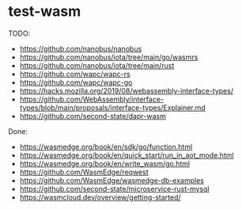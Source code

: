 # test-wasm

TODO:
* https://github.com/nanobus/nanobus
* https://github.com/nanobus/iota/tree/main/go/wasmrs
* https://github.com/nanobus/iota/tree/main/rust
* https://github.com/wapc/wapc-rs
* https://github.com/wapc/wapc-go
* https://hacks.mozilla.org/2019/08/webassembly-interface-types/
* https://github.com/WebAssembly/interface-types/blob/main/proposals/interface-types/Explainer.md
* https://github.com/second-state/dapr-wasm


Done:
* https://wasmedge.org/book/en/sdk/go/function.html
* https://wasmedge.org/book/en/quick_start/run_in_aot_mode.html
* https://wasmedge.org/book/en/write_wasm/go.html
* https://github.com/WasmEdge/reqwest
* https://github.com/WasmEdge/wasmedge-db-examples
* https://github.com/second-state/microservice-rust-mysql
* https://wasmcloud.dev/overview/getting-started/
